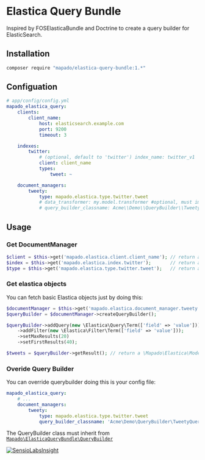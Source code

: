 Elastica Query Bundle
============================

Inspired by FOSElasticaBundle and Doctrine to create a query builder for ElasticSearch.


## Installation
```sh
composer require "mapado/elastica-query-bundle:1.*"
```

## Configuation

```yaml
# app/config/config.yml
mapado_elastica_query:
    clients:
        client_name:
            host: elasticsearch.example.com
            port: 9200
            timeout: 3

    indexes:
        twitter:
            # (optional, default to 'twitter') index_name: twitter_v1
            client: client_name
            types:
                tweet: ~

    document_managers:
        tweety:
            type: mapado.elastica.type.twitter.tweet
            # data_transformer: my.model.transformer #optional, must implements Mapado\ElasticaQueryBundle\DataTransformer\DataTransformerInterface
            # query_builder_classname: Acme\\Demo\\QueryBuilder\\TweetyQueryBuilder # @see "Overide Query Builder" section
```

## Usage
### Get DocumentManager
```php
$client = $this->get('mapado.elastica.client.client_name'); // return a \Elastica\Client object
$index = $this->get('mapado.elastica.index.twitter');       // return a \Elastica\Index object
$type = $this->get('mapado.elastica.type.twitter.tweet');   // return a \Elastica\Type object
```

### Get elastica objects
You can fetch basic Elastica objects just by doing this:
```php
$documentManager = $this->get('mapado.elastica.document_manager.tweety'); // return a \Mapado\ElasticaQueryBundle\DocumentManager
$queryBuilder = $documentManager->createQueryBuilder();

$queryBuilder->addQuery(new \Elastica\Query\Term(['field' => 'value']))
    ->addFilter(new \Elastica\Filter\Term(['field' => 'value']));
    ->setMaxResults(20)
    ->setFirstResults(40);

$tweets = $queryBuilder->getResult(); // return a \Mapado\Elastica\Model\SearchResult
```

### Overide Query Builder
You can override querybuilder doing this is your config file:
```yaml
mapado_elastica_query:
    # ...
    document_managers:
        tweety:
            type: mapado.elastica.type.twitter.tweet
            query_builder_classname: 'Acme\Demo\QueryBuilder\TweetyQueryBuilder'
```

The QueryBuilder class must inherit from [`Mapado\ElasticaQueryBundle\QueryBuilder`](https://github.com/mapado/elastica-query-bundle/blob/master/src/QueryBuilder.php)

[![SensioLabsInsight](https://insight.sensiolabs.com/projects/6994e137-7c92-4f3f-9554-b0e0c18d3aae/big.png)](https://insight.sensiolabs.com/projects/6994e137-7c92-4f3f-9554-b0e0c18d3aae)
